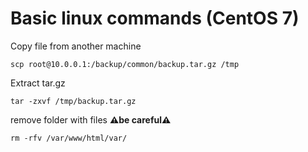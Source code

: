# Basic linux commands (CentOS 7)

Copy file from another machine
```console
scp root@10.0.0.1:/backup/common/backup.tar.gz /tmp
```

Extract tar.gz
```console
tar -zxvf /tmp/backup.tar.gz
```

remove folder with files **⚠️be careful⚠️**
```console
rm -rfv /var/www/html/var/
```


